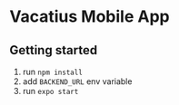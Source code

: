 # Vacatius Mobile App
## Getting started
1. run `npm install`
2. add `BACKEND_URL` env variable
3. run `expo start`